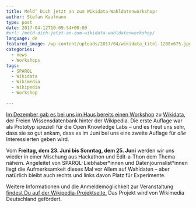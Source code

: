 ```yaml
---
title: Meld‘ Dich jetzt an zum Wikidata-Wahldatenworkshop!
author: Stefan Kaufmann
type: post
date: 2017-04-12T10:09:54+00:00
#url: /meld-dich-jetzt-an-zum-wikidata-wahldatenworkshop/
language: de
featured_image: /wp-content/uploads/2017/04/wikidata_titel-1200x675.jpg
categories:
  - news
  - Workshops
tags:
  - SPARQL
  - Wikidata
  - Wikimedia
  - Wikipedia
  - Workshop

---
```

[Im Dezember gab es bei uns im Haus bereits einen Workshop][1] zu [Wikidata][2], der Freien Wissensdatenbank hinter der Wikipedia. Die erste Auflage war als Prototyp speziell für die Open Knowledge Labs – und es freut uns sehr, dass sie so gut ankam, dass es im Juni bei uns eine zweite Auflage für _alle_ Interessierten geben wird.

Vom **Freitag, dem 23. Juni bis Sonntag, dem 25. Juni** werden wir uns wieder in einer Mischung aus Hackathon und Edit-a-Thon dem Thema nähern. Angeleitet von SPARQL-Liebhaber\*innen und Datenjournalist\*innen liegt die Aufmerksamkeit dieses Mal vor Allem auf Wahldaten – aber natürlich bleibt auch rechts und links davon Platz für Experimente.

Weitere Informationen und die Anmeldemöglichkeit zur Veranstaltung [findest Du auf der Wikipedia-Projektseite.][3] Das Projekt wird von Wikimedia Deutschland gefördert.

 [1]: /ein-wochenende-voller-wikidata/
 [2]: http://wikidata.org/
 [3]: https://de.wikipedia.org/wiki/Wikipedia:Wikidata-Wahldaten-Workshop
